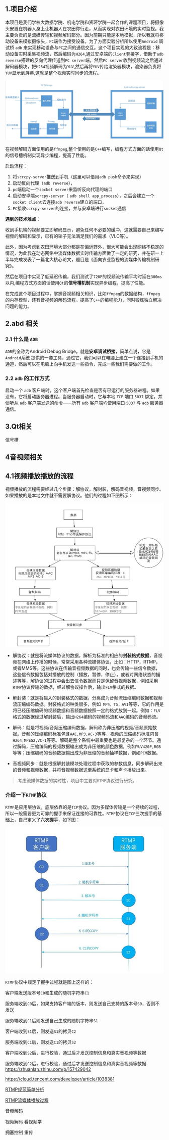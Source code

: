 ## 1.项目介绍
本项目是我们学校大数据学院、机电学院和资环学院一起合作的课题项目，将摄像头安置在机器人身上让机器人在农田你行走，从而实现对农田环境的实时监视。我主要负责的是流媒传输和视频解码部分。因为前期只能是本地模拟，所以我就将移动设备来模拟摄像头，`PC`端作为接受设备。为了方面实验分析所以使用`Android` 调试桥 `adb` 来实现移动设备与`PC`之间的通信交互。这个项目实现的大致流程是：移动设备实时采集视频流，然后编码为`H264`,通过安卓端的`Client`套接字，借助于`adb reverse`搭建的反向代理传送到`PC server`端，然后`PC server`收到视频流之后通过解码器模块，把`H264`视频解码为`YUV`,然后再将`YUV`传给渲染器模块，渲染器负责将`YUV`显示到屏幕,这就是整个视频实时同步的流程。	

![](./img/项目流程.jpg)

在视频解码方面使用的是`ffmpeg`,整个使用的是`C++`编写，编程方式方面的话使用`Qt`的信号槽机制实现异步编程，提高了性能。

启动流程：
1. 将`scrcpy-server`推送到手机（这里可以借用`adb push`命令来实现）
2. 启动反向代理（`adb reverse`），
3. `pc`端启动一个`socket server`来监听反向代理的端口
4. 启动安卓端`scrcpy-server`（	`adb shell app_process`），之后会建立一个`socket client`去连接`adb reverse`建立的端口，
5. `PC`接收`scrcpy-server`的连接，并与安卓端进行`socket`通信

**遇到的技术难点**：

收到手机端的视频要立即解码显示，避免任何不必要的缓冲，这就需要自己来编写视频的解码和显示，已有的轮子无法满足我们的需求（VLC等）。

此外，因为考虑到农田环境大部分都是在偏远野外，很大可能会出现网络不稳定的情况，为此我在动态网络中流媒体数据实时传输方面做了一定的研究，并在研一上半年完成发表了一篇北大核心论文，题目是《面向农业监视的流媒体传输机制研究》。

然后在项目中实现了低延迟传输，我们测试了`720P`的视频流传输平均时延在`300ms`以内,编程方式方面的话使用`Qt`的**信号槽机制**实现异步编程，提高了性能。

在完成这个项目过程中，掌握音视频相关知识，比如`ffmpeg`的数据结构，`ffmpeg`的内存模型，还有音视频的解码流程。提高了`C++`的编程能力，同时锻炼独立解决问题的能力。

## 2.abd 相关

### 2.1 什么是 `ADB`

`ADB`的全称为Android Debug Bridge，就是**安卓调试桥接**，简单点说，它是`Android`系统 	提供的一套工具，通过它，我们可以在电脑上建立一个连接到手机的通道，然后可以在电脑上向手机发送一些指令，完成一些我们需要做的工作。

### 2.2 `adb` 的工作方式

启动一个 `adb` 客户端时，这个客户端首先检查是否有已运行的服务器进程。如果没有，它将启动服务器进程。当服务器启动时，它与本地 `TCP` 端口 `5037` 绑定，并侦听从 `adb` 客户端发送的命令——所有 `adb` 客户端均使用端口 `5037` 与 `adb` 服务器通信。

## 3.Qt相关
信号槽



## 4音视频相关

## 4.1视频播放播放的流程

视频播放的流程需要经过几个步骤：解协议，解封装，解码音视频，音视频同步。如果播放的是本地文件就不需要解协议。他们的过程如下图所示：

![](./img/project/视频播放流程.png)

- 解协议：就是将流媒体协议的数据，解析为标准的相应的**封装格式数据**，音视频在网络上传播的时候，常常采用各种流媒体协议，比如：HTTP，RTMP，或者MMS等。这些协议在传输音视频数据的同时，也会传输一些信令数据，这些信令数据包括对播放的控制（播放，暂停，停止），或者对网络状态的描述等等，解协议的过程中会出去信令数据而只是保留音视频数据，例如采用`RTMP`协议传输的数据，经过解协议操作后，输出`FLV`格式的数据。

- 解封装：就是将输入的封装格式的数据，分离成为音频流压缩编码数据和视频流压缩编码数据。封装格式的种类很多，例如` MP4，TS，AVI`等等，它的作用是将已经压缩编码的视频数据和音频数据按照一定的格式放到一起。例如：`FLV`格式的数据经过解封装后，输出`H264`编码的视频码流和`AAC`编码的音频码流。

- 解码：就是将视频/音频压缩编码数据，解码称为非压缩的视频/音频原始数据。音频的压缩编码标准包含`AAC,MP3,AC-3`等等，视频的压缩编码标准包含`H264,MPEG2,VC-1`等等。解码是整个系统中最重要也是最复杂的一个环节。通过解码，压缩编码的视频数据输出成为非压缩的颜色数据，例如`YUV420P,RGB`等等；压缩编码的音频数据输出成为非压缩的音频抽样数据，例如`PCM`数据。

- 音视频同步：就是根据解封装模块处理过程中获取的参数信息，同步解码出来的音频和视频数据，并将音视频数据送至系统的显卡和声卡播放出来。

> 考虑流媒体数据的实时性，项目中主要对`RTMP`协议进行研究。

### 介绍一下`RTMP`协议

`RTMP`是应用层协议，底层依靠的是`TCP`协议。因为多媒体传输是一个持续的过程，所以一般需要更为可靠的握手来保证连接的可靠性。`RTMP`协议在`TCP`三次握手的基础上，自己定义了**六次握手**，如下图：

![](./img/project/rtmp-01.jpg)

`RTMP`协议中规定了握手过程就是图上这样的：

客户端发送版本号`C0`和生成的随机字符串`C1`

服务端收到`C0`后，如果支持客户端的版本，则发送自己支持的版本号`S0`，否则不发送

服务端收到`C1`后则发送自己生成的随机字符串`S1`

客户端收到`S1`后，则发送`S1`的拷贝`C2`

服务端收到`C1`后，则发送`C1`的拷贝`S2`

客户端收到`S2`后，进行校验，通过后才发送控制信息和真实音视频等数据

服务端收到`C2`后，进行校验，通过后才发送控制信息和真实音视频等数据
https://zhuanlan.zhihu.com/p/157429042

https://cloud.tencent.com/developer/article/1038381

[RTMP规范简单分析](https://blog.csdn.net/leixiaohua1020/article/details/11694129)

[RTMP流媒体播放过程](https://blog.csdn.net/leixiaohua1020/article/details/11704355)


音频解码

视频解码
  看视频学   

拥塞控制
重传






